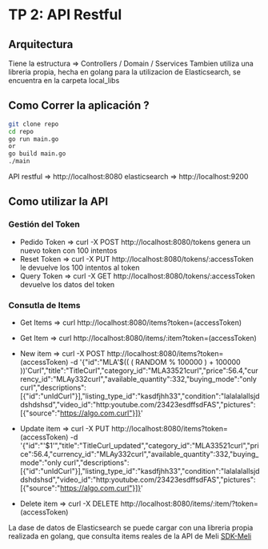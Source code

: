 # TP 2: API Restful

## Arquitectura

Tiene la estructura => Controllers / Domain / Sservices
Tambien utiliza una libreria propia, hecha en golang para la utilizacion de Elasticsearch, se encuentra en la carpeta local_libs

## Como Correr la aplicación ?

```bash
git clone repo
cd repo
go run main.go
or
go build main.go
./main
```

API restful => http://localhost:8080
elasticsearch => http://localhost:9200

## Como utilizar la API

### Gestión del Token
- Pedido Token => curl -X POST http://localhost:8080/tokens  genera un nuevo token con 100 intentos
- Reset Token => curl -X PUT http://localhost:8080/tokens/:accessToken le devuelve los 100 intentos al token
- Query Token => curl -X GET http://localhost:8080/tokens/:accessToken devuelve los datos del token

### Consutla de Items

- Get Items => curl http://localhost:8080/items?token=(accessToken)

- Get Item => curl http://localhost:8080/items/:item?token=(accessToken)
- New item => curl -X POST http://localhost:8080/items?token=(accessToken) -d '{"id":"MLA'$(( ( RANDOM % 100000 )  + 100000 ))'Curl","title":"TitleCurl","category_id":"MLA33521curl","price":56.4,"currency_id":"MLAy332curl","available_quantity":332,"buying_mode":"only curl","descriptions":[{"id":"unIdCurl"}],"listing_type_id":"kasdfjhh33","condition":"lalalalallsjddshdshsd","video_id":"http:youtube.com/23423esdffsdFAS","pictures":[{"source":"https://algo.com.curl"}]}'

- Update item => curl -X PUT http://localhost:8080/items?token=(accessToken) -d '{"id":"'$1'","title":"TitleCurl_updated","category_id":"MLA33521curl","price":56.4,"currency_id":"MLAy332curl","available_quantity":332,"buying_mode":"only curl","descriptions":[{"id":"unIdCurl"}],"listing_type_id":"kasdfjhh33","condition":"lalalalallsjddshdshsd","video_id":"http:youtube.com/23423esdffsdFAS","pictures":[{"source":"https://algo.com.curl"}]}'

- Delete item => curl -X DELETE http://localhost:8080/items/:item/?token=(accessToken)


La dase de datos de Elasticsearch se puede cargar con una libreria propia realizada en golang, que consulta items reales de la API de Meli  [SDK-Meli](https://github.com/audio35444/sdk-meli)
